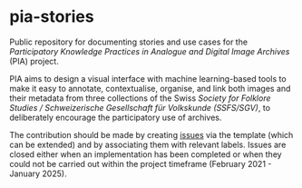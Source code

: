 # pia-stories
Public repository for documenting stories and use cases for the _Participatory Knowledge Practices in Analogue and Digital Image Archives_ (PIA) project. 

PIA aims to design a visual interface with machine learning-based tools to make it easy to annotate, contextualise, organise, and link both images and their metadata from three collections of the Swiss _Society for Folklore Studies / Schweizerische Gesellschaft für Volkskunde (SSFS/SGV)_, to deliberately encourage the participatory use of archives.

The contribution should be made by creating [issues](https://github.com/Participatory-Image-Archives/pia-stories/issues) via the template (which can be extended) and by associating them with relevant labels. Issues are closed either when an implementation has been completed or when they could not be carried out within the project timeframe (February 2021 - January 2025).
